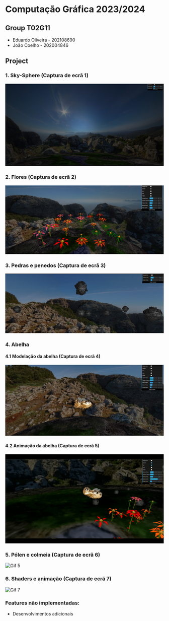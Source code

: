 # Computação Gráfica 2023/2024

## Group T02G11

- Eduardo Oliveira - 202108690
- João Coelho - 202004846

## Project

### 1. Sky-Sphere (Captura de ecrã 1)

![Screenshot 1](images/screenshots/project-t02g11-1.png)

### 2. Flores (Captura de ecrã 2)

![Screenshot 2](images/screenshots/project-t02g11-2.png)

### 3. Pedras e penedos (Captura de ecrã 3)

![Screenshot 3](images/screenshots/project-t02g11-3.png)

### 4. Abelha

#### 4.1 Modelação da abelha (Captura de ecrã 4)

![Screenshot 4](images/screenshots/project-t02g11-4.png)

#### 4.2 Animação da abelha (Captura de ecrã 5)

![Gif 5](images/screenshots/project-t02g11-5.gif)

### 5. Pólen e colmeia (Captura de ecrã 6)

![Gif 5](images/screenshots/project-t02g11-6.gif)

### 6. Shaders e animação (Captura de ecrã 7)

![Gif 7](images/screenshots/grass_animation.gif)

### Features não implementadas:
- Desenvolvimentos adicionais

